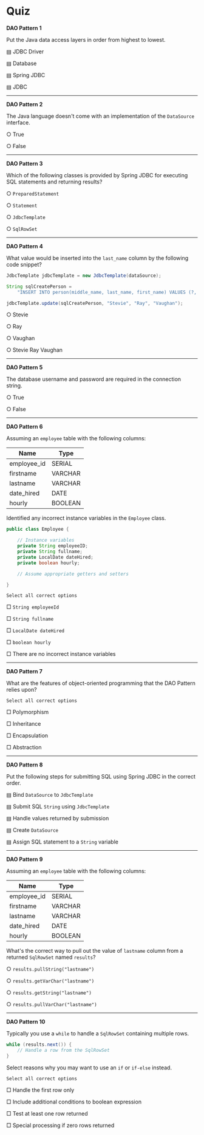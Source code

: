 # Quiz

**DAO Pattern 1**

Put the Java data access layers in order from highest to lowest.

▤ JDBC Driver

▤ Database

▤ Spring JDBC

▤ JDBC

---

**DAO Pattern 2**

The Java language doesn't come with an implementation of the `DataSource` interface.

○ True

○ False

---

**DAO Pattern 3**

Which of the following classes is provided by Spring JDBC for executing SQL statements and returning results?

○ `PreparedStatement`

○ `Statement`

○ `JdbcTemplate`

○ `SqlRowSet`

---

**DAO Pattern 4**

What value would be inserted into the `last_name` column by the following code snippet?

```java
JdbcTemplate jdbcTemplate = new JdbcTemplate(dataSource);

String sqlCreatePerson = 
    "INSERT INTO person(middle_name, last_name, first_name) VALUES (?, ?, ?)";

jdbcTemplate.update(sqlCreatePerson, "Stevie", "Ray", "Vaughan");
```

○ Stevie

○ Ray

○ Vaughan

○ Stevie Ray Vaughan

---

**DAO Pattern 5**

The database username and password are required in the connection string.

○ True

○ False

---

**DAO Pattern 6**

Assuming an `employee` table with the following columns:

| **Name**    | **Type** |
| ----------- | -------- |
| employee_id | SERIAL   |
| firstname   | VARCHAR  |
| lastname    | VARCHAR  |
| date_hired  | DATE     |
| hourly      | BOOLEAN  |

Identified any incorrect instance variables in the `Employee` class.

```java
public class Employee {

    // Instance variables
    private String employeeID;
    private String fullname;
    private LocalDate dateHired;
    private boolean hourly;

    // Assume appropriate getters and setters

}
```

	Select all correct options

□ `String employeeId`

□ `String fullname`

□ `LocalDate dateHired`

□ `boolean hourly`

□ There are no incorrect instance variables

---

**DAO Pattern 7**

What are the features of object-oriented programming that the DAO Pattern relies upon?

	Select all correct options

□ Polymorphism

□ Inheritance

□ Encapsulation

□ Abstraction

---

**DAO Pattern 8**

Put the following steps for submitting SQL using Spring JDBC in the correct order.

▤ Bind `DataSource` to `JdbcTemplate`

▤ Submit SQL `String` using `JdbcTemplate`

▤ Handle values returned by submission

▤ Create `DataSource`

▤ Assign SQL statement to a `String` variable

---

**DAO Pattern 9**

Assuming an `employee` table with the following columns:

| **Name**    | **Type** |
| ----------- | -------- |
| employee_id | SERIAL   |
| firstname   | VARCHAR  |
| lastname    | VARCHAR  |
| date_hired  | DATE     |
| hourly      | BOOLEAN  |

What's the correct way to pull out the value of `lastname` column from a returned `SqlRowSet` named `results`?

○ `results.pullString("lastname")`

○ `results.getVarChar("lastname")`

○ `results.getString("lastname")`

○ `results.pullVarChar("lastname")`

---

**DAO Pattern 10**

Typically you use a `while` to handle a `SqlRowSet` containing multiple rows.

```java
while (results.next()) {
    // Handle a row from the SqlRowSet
}
```

Select reasons why you may want to use an `if` or `if-else` instead.

	Select all correct options

□ Handle the first row only

□ Include additional conditions to boolean expression

□ Test at least one row returned

□ Special processing if zero rows returned